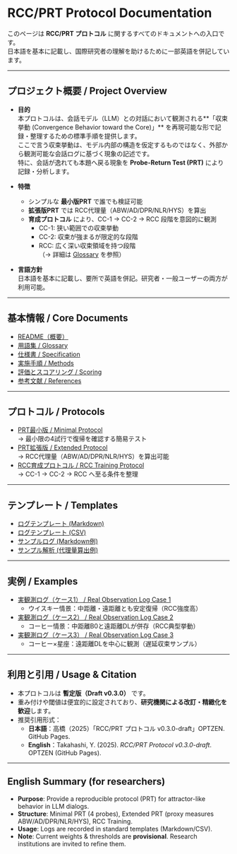 # RCC/PRT Protocol Documentation

このページは **RCC/PRT プロトコル** に関するすべてのドキュメントへの入口です。  
日本語を基本に記載し、国際研究者の理解を助けるために一部英語を併記しています。  

---

## プロジェクト概要 / Project Overview
- **目的**  
  本プロトコルは、会話モデル（LLM）との対話において観測される**「収束挙動 (Convergence Behavior toward the Core)」** を再現可能な形で記録・整理するための標準手順を提供します。  
ここで言う収束挙動は、モデル内部の構造を仮定するものではなく、外部から観測可能な会話ログに基づく現象の記述です。  
特に、会話が逸れても本題へ戻る現象を **Probe-Return Test (PRT)** により記録・分析します。  

- **特徴**  
  - シンプルな **最小版PRT** で誰でも検証可能  
  - **拡張版PRT** では RCC代理量（ABW/AD/DPR/NLR/HYS）を算出  
  - **育成プロトコル** により、CC-1 → CC-2 → RCC 段階を意図的に観測  
    - CC-1: 狭い範囲での収束挙動  
    - CC-2: 収束が強まるが限定的な段階  
    - RCC: 広く深い収束領域を持つ段階  
    （→ 詳細は [Glossary](glossary.md) を参照）

- **言語方針**  
  日本語を基本に記載し、要所で英語を併記。研究者・一般ユーザーの両方が利用可能。  

---

## 基本情報 / Core Documents
- [README（概要）](../README.md)  
- [用語集 / Glossary](glossary.md)  
- [仕様書 / Specification](spec.md)  
- [実施手順 / Methods](methods.md)  
- [評価とスコアリング / Scoring](scoring.md)  
- [参考文献 / References](references.md)  

---

## プロトコル / Protocols
- [PRT最小版 / Minimal Protocol](../protocols/prt_minimal.md)  
  → 最小限の4試行で復帰を確認する簡易テスト  
- [PRT拡張版 / Extended Protocol](../protocols/prt_extended.md)  
  → RCC代理量（ABW/AD/DPR/NLR/HYS）を算出可能  
- [RCC育成プロトコル / RCC Training Protocol](../protocols/rcc_training_protocol.md)  
  → CC-1 → CC-2 → RCC へ至る条件を整理  

---

## テンプレート / Templates
- [ログテンプレート (Markdown)](../templates/log_template.md)  
- [ログテンプレート (CSV)](../templates/log_template.csv)  
- [サンプルログ (Markdown例)](../examples/example_log.md)  
- [サンプル解析 (代理量算出例)](../examples/sample_analysis.md)  

---

## 実例 / Examples
- [実観測ログ（ケース1） / Real Observation Log Case 1](../examples/real_log_case1.md)  
  - ウイスキー情景：中距離・遠距離とも安定復帰（RCC強度高）  
- [実観測ログ（ケース2） / Real Observation Log Case 2](../examples/real_log_case2.md)  
  - コーヒー情景：中距離B0と遠距離DLが併存（RCC典型挙動）  
- [実観測ログ（ケース3） / Real Observation Log Case 3](../examples/real_log_case3.md)  
  - コーヒー×星座：遠距離DLを中心に観測（遅延収束サンプル）  

---

## 利用と引用 / Usage & Citation
- 本プロトコルは **暫定版（Draft v0.3.0）** です。  
- 重み付けや閾値は便宜的に設定されており、**研究機関による改訂・精緻化を歓迎**します。  
- 推奨引用形式：  
  - **日本語**：高橋（2025）「RCC/PRT プロトコル v0.3.0-draft」OPTZEN. GitHub Pages.  
  - **English**：Takahashi, Y. (2025). *RCC/PRT Protocol v0.3.0-draft*. OPTZEN (GitHub Pages).  

---

## English Summary (for researchers)
- **Purpose**: Provide a reproducible protocol (PRT) for attractor-like behavior in LLM dialogs.  
- **Structure**: Minimal PRT (4 probes), Extended PRT (proxy measures ABW/AD/DPR/NLR/HYS), RCC Training.  
- **Usage**: Logs are recorded in standard templates (Markdown/CSV).  
- **Note**: Current weights & thresholds are **provisional**. Research institutions are invited to refine them.  
